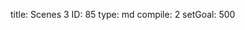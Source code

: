 title:          Scenes 3
ID:             85
type:           md
compile:        2
setGoal:        500


